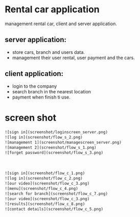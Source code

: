 
# Rental car application

management rental car, client and server application.
	
## server application:
* store cars, branch and users data.
* management their user rental, user payment and the cars.
			
## client application:
* login to the company
* search branch in the nearest location
* payment when finish ti use.
		
# screen shot

	 
	
	![sign in](screenshot/loginscreen_server.png)
	![log in](screenshot/flow_s_2.png)
	![management 1](screenshot/managescreen_server.png)
	![management 2](screenshot/flow_s_1.png)
	![forget password](screenshot/flow_s_3.png)
	
	

	![sign in](screenshot/flow_c_1.png)
	![log in](screenshot/flow_c_2.png)
	![our video](screenshot/flow_c_3.png)
	![menu](screenshot/flow_c_4.png)
	![search for branch](screenshot/flow_c_7.png)
	![our video](screenshot/flow_c_3.png)
	![results](screenshot/flow_c_8.png)
	![contact details](screenshot/flow_c_5.png)



	

	
	
	
	